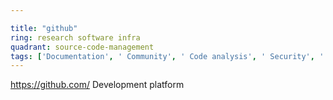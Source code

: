 ```yaml
---

title: "github"
ring: research software infra
quadrant: source-code-management
tags: ['Documentation', ' Community', ' Code analysis', ' Security', ' Maintainability']
---
```

https://github.com/
Development platform
